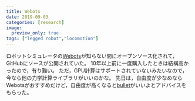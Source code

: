 ```yaml
---
title: Webots
date: 2019-09-03
categories: [research]
image:
  preview_only: true
tags: ["legged robot","locomotion"]
---
```


ロボットシミュレータの[Webots](https://www.cyberbotics.com/)が知らない間にオープンソース化されて，GitHubにソースが公開されていた。
10年以上前に一度購入したときは結構高かったので，有り難い。
ただ，GPU計算はサポートされていないみたいなので，今なら他の力学計算ライブラリがいいのかな。
先日は，自由度が少なめならWebotsがおすすめだけど，自由度が高くなると[bullet](https://pybullet.org/wordpress/)がいいよとアドバイスをもらった。
